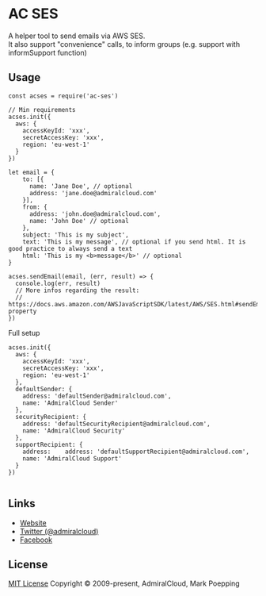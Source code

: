 # AC SES
A helper tool to send emails via AWS SES.  
It also support "convenience" calls, to inform groups (e.g. support with informSupport function)

## Usage

```
const acses = require('ac-ses')

// Min requirements
acses.init({ 
  aws: {
    accessKeyId: 'xxx',
    secretAccessKey: 'xxx',
    region: 'eu-west-1'  
  }
})

let email = {
    to: [{ 
      name: 'Jane Doe', // optional
      address: 'jane.doe@admiralcloud.com'
    }],
    from: {
      address: 'john.doe@admiralcloud.com',
      name: 'John Doe' // optional
    },
    subject: 'This is my subject',
    text: 'This is my message', // optional if you send html. It is good practice to always send a text
    html: 'This is my <b>message</b>' // optional
}

acses.sendEmail(email, (err, result) => {
  console.log(err, result)
  // More infos regarding the result:
  // https://docs.aws.amazon.com/AWSJavaScriptSDK/latest/AWS/SES.html#sendEmail-property
})
```

Full setup

```
acses.init({ 
  aws: {
    accessKeyId: 'xxx',
    secretAccessKey: 'xxx',
    region: 'eu-west-1'  
  },
  defaultSender: {
    address: 'defaultSender@admiralcloud.com',
    name: 'AdmiralCloud Sender'
  },
  securityRecipient: {
    address: 'defaultSecurityRecipient@admiralcloud.com',
    name: 'AdmiralCloud Security'
  },
  supportRecipient: {
    address:    address: 'defaultSupportRecipient@admiralcloud.com',
    name: 'AdmiralCloud Support'
  }
})


```

## Links
- [Website](https://www.admiralcloud.com/)
- [Twitter (@admiralcloud)](https://twitter.com/admiralcloud)
- [Facebook](https://www.facebook.com/MediaAssetManagement/)

## License
[MIT License](https://opensource.org/licenses/MIT) Copyright © 2009-present, AdmiralCloud, Mark Poepping
